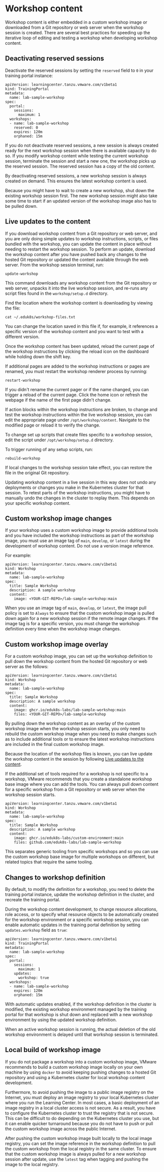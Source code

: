 # Workshop content

Workshop content is either embedded in a custom workshop image or downloaded from
a Git repository or web server when the workshop session is created.
There are several best practices for speeding up the iterative loop of editing
and testing a workshop when developing workshop content.

## <a id="disable-reserved-sessions"></a> Deactivating reserved sessions

Deactivate the reserved sessions by setting the `reserved` field to `0` in your
training portal instance:

```
apiVersion: learningcenter.tanzu.vmware.com/v1beta1
kind: TrainingPortal
metadata:
  name: lab-sample-workshop
spec:
  portal:
    sessions:
      maximum: 1
  workshops:
  - name: lab-sample-workshop
    reserved: 0
    expires: 120m
    orphaned: 15m
```

If you do not deactivate reserved sessions, a new session is always created ready for the next workshop session when there is available capacity to do so. If you modify workshop content while testing the current workshop session, terminate the session and start a new one, the workshop picks up the reserved session. The reserved session has a copy of the old content.

By deactivating reserved sessions, a new workshop session is always created on demand. This ensures the latest workshop content is used.

Because you might have to wait to create a new workshop, shut down the existing workshop session first. The new workshop session might also take some time to start if an updated version of the workshop image also has to be pulled down.

## <a id="live-updates-to-content"></a> Live updates to the content

If you download workshop content from a Git repository or web server, and you are only doing simple updates to workshop instructions, scripts, or files bundled with the workshop, you can update the content in place without needing to restart the workshop session. To perform an update, download the workshop content after you have pushed back any changes to the hosted Git repository or updated the content available through the web server. From the workshop session terminal, run:

```
update-workshop
```

This command downloads any workshop content from the Git repository or web server, unpacks it into the live workshop session, and re-runs any script files found in the `workshop/setup.d` directory.

Find the location where the workshop content is downloading by viewing the file:

```
cat ~/.eduk8s/workshop-files.txt
```

You can change the location saved in this file if, for example, it references a specific version of the workshop content and you want to test with a different version.

Once the workshop content has been updated, reload the current page of the workshop instructions by clicking the reload icon on the dashboard while holding down the shift key.

If additional pages are added to the workshop instructions or pages are renamed, you must restart the workshop renderer process by running:

```
restart-workshop
```

If you didn't rename the current pager or if the name changed, you can trigger a reload of the current page. Click the home icon or refresh the webpage if the name of the first page didn't change.

If action blocks within the workshop instructions are broken, to change and test the workshop instructions within the live workshop session, you can edit the appropriate page under `/opt/workshop/content`. Navigate to the modified page or reload it to verify the change.

To change set up scripts that create files specific to a workshop session, edit the script under `/opt/workshop/setup.d` directory.

To trigger running of any setup scripts, run:

```
rebuild-workshop
```

If local changes to the workshop session take effect, you can restore the file in the original Git repository.

Updating workshop content in a live session in this way does not undo any deployments or changes you make in the Kubernetes cluster for that session. To retest parts of the workshop instructions, you might have to manually undo the changes in the cluster to replay them. This depends on your specific workshop content.

## <a id="custom-wrkshp-img-changes"></a> Custom workshop image changes

If your workshop uses a custom workshop image to provide additional tools and you have included the workshop instructions as part of the workshop image, you must use an image tag of `main`, `develop`, or `latest` during the development of workshop content. Do not use a version image reference.

For example:

```
apiVersion: learningcenter.tanzu.vmware.com/v1beta1
kind: Workshop
metadata:
  name: lab-sample-workshop
spec:
  title: Sample Workshop
  description: A sample workshop
  content:
    image: <YOUR-GIT-REPO>/lab-sample-workshop:main
```

When you use an image tag of `main`, `develop`, or `latest`, the image pull policy is set to `Always` to ensure that the custom workshop image is pulled down again for a new workshop session if the remote image changes. If the image tag is for a specific version, you must change the workshop definition every time when the workshop image changes.

## <a id="custom-wrkshp-img-overlay"></a> Custom workshop image overlay

For a custom workshop image, you can set up the workshop definition to pull down the workshop content from the hosted Git repository or web server as the follows:

```
apiVersion: learningcenter.tanzu.vmware.com/v1beta1
kind: Workshop
metadata:
  name: lab-sample-workshop
spec:
  title: Sample Workshop
  description: A sample workshop
  content:
    image: ghcr.io/eduk8s-labs/lab-sample-workshop:main
    files: <YOUR-GIT-REPO>/lab-sample-workshop
```

By pulling down the workshop content as an overlay of the custom workshop image when the workshop session starts, you only need to rebuild the custom workshop image when you need to make changes such as to include additional tools or to ensure the latest workshop instructions are included in the final custom workshop image.

Because the location of the workshop files is known, you can live update the workshop content in the session by following [Live updates to the content](#live-updates-to-content).

If the additional set of tools required for a workshop is not specific to a workshop, VMware recommends that you create a standalone workshop base image where you can add the tools. You can always pull down content for a specific workshop from a Git repository or web server when the workshop session starts.

```
apiVersion: learningcenter.tanzu.vmware.com/v1beta1
kind: Workshop
metadata:
  name: lab-sample-workshop
spec:
  title: Sample Workshop
  description: A sample workshop
  content:
    image: ghcr.io/eduk8s-labs/custom-environment:main
    files: github.com/eduk8s-labs/lab-sample-workshop
```

This separates generic tooling from specific workshops and so you can use the custom workshop base image for multiple workshops on different, but related topics that require the same tooling.

## <a id="changes-to-wrkshp-def"></a> Changes to workshop definition

By default, to modify the definition for a workshop, you need to delete the training portal instance, update the workshop definition in the cluster, and recreate the training portal.

During the workshop content development, to change resource allocations, role access, or to specify what resource objects to be automatically created for the workshop environment or a specific workshop session, you can enable automatic updates in the training portal definition by setting `updates.workshop` field as `true`:

```
apiVersion: learningcenter.tanzu.vmware.com/v1beta1
kind: TrainingPortal
metadata:
  name: lab-sample-workshop
spec:
  portal:
    sessions:
      maximum: 1
    updates:
      workshop: true
  workshops:
  - name: lab-sample-workshop
    expires: 120m
    orphaned: 15m
```

With automatic updates enabled, if the workshop definition in the cluster is modified, the existing workshop environment managed by the training portal for that workshop is shut down and replaced with a new workshop environment by using the updated workshop definition.

When an active workshop session is running, the actual deletion of the old workshop environment is delayed until that workshop session is terminated.

## <a id="local-build-of-wrkshp-img"></a> Local build of workshop image

If you do not package a workshop into a custom workshop image, VMware recommends to build a custom workshop image locally on your own machine by using `docker` to avoid keeping pushing changes to a hosted Git repository and using a Kubernetes cluster for local workshop content development.

Furthermore, to avoid pushing the image to a public image registry on the Internet, you must deploy an image registry to your local Kubernetes cluster where you run the Learning Center. In most cases, a basic deployment of an image registry in a local cluster access is not secure. As a result, you have to configure the Kubernetes cluster to trust the registry that is not secure. This can be difficult to do depending on the Kubernetes cluster you use, but it can enable quicker turnaround because you do not have to push or pull the custom workshop image across the public Internet.

After pushing the custom workshop image built locally to the local image registry, you can set the image reference in the workshop definition to pull the custom workshop from the local registry in the same cluster. To ensure that the custom workshop image is always pulled for a new workshop session after update, use the `latest` tag when tagging and pushing the image to the local registry.

